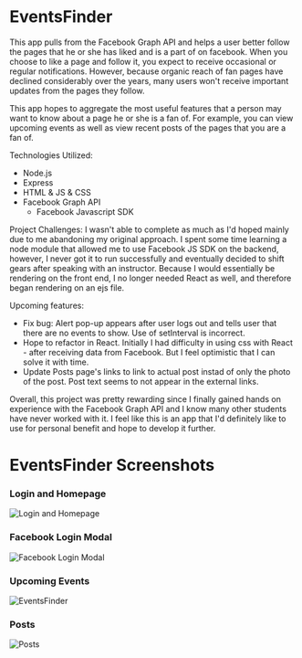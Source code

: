 # EventsFinder

This app pulls from the Facebook Graph API and helps a user better follow the pages that he or she has liked and is a part of on facebook. When you choose to like a page and follow it, you expect to receive occasional or regular notifications. However, because organic reach of fan pages have declined considerably over the years, many users won't receive important updates from the pages they follow.

This app hopes to aggregate the most useful features that a person may want to know about a page he or she is a fan of. For example, you can view upcoming events as well as view recent posts of the pages that you are a fan of.

Technologies Utilized:
- Node.js
- Express
- HTML & JS & CSS
- Facebook Graph API
  - Facebook Javascript SDK

Project Challenges:
I wasn't able to complete as much as I'd hoped mainly due to me abandoning my original approach. I spent some time learning a node module that allowed me to use Facebook JS SDK on the backend, however, I never got it to run successfully and eventually decided to shift gears after speaking with an instructor. Because I would essentially be rendering on the front end, I no longer needed React as well, and therefore began rendering on an ejs file.

Upcoming features:
- Fix bug: Alert pop-up appears after user logs out and tells user that there are no events to show. Use of setInterval is incorrect.
- Hope to refactor in React. Initially I had difficulty in using css with React - after receiving data from Facebook. But I feel optimistic that I can solve it with time.
- Update Posts page's links to link to actual post instad of only the photo of the post. Post text seems to not appear in the external links.


Overall, this project was pretty rewarding since I finally gained hands on experience with the Facebook Graph API and I know many other students have never worked with it. I feel like this is an app that I'd definitely like to use for personal benefit and hope to develop it further.

# EventsFinder Screenshots

### Login and Homepage
![Login and Homepage](https://github.com/Dawa12/final-project/blob/master/public/README%20images/homepage.png?raw=true)



### Facebook Login Modal
![Facebook Login Modal](https://github.com/Dawa12/final-project/blob/master/public/README%20images/Facebook%20Login%20Modol.png?raw=true)



### Upcoming Events
![EventsFinder](https://github.com/Dawa12/final-project/blob/master/public/README%20images/Events%20Page.png?raw=true)



### Posts
![Posts](https://github.com/Dawa12/final-project/blob/master/public/README%20images/Feed%20Page.png?raw=true)




